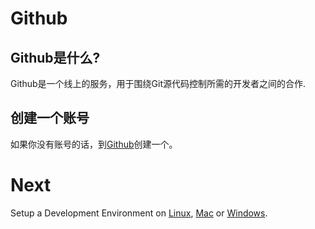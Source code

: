 Github
======

Github是什么?
---------------

Github是一个线上的服务，用于围绕Git源代码控制所需的开发者之间的合作.

创建一个账号
-----------------

如果你没有账号的话，到[Github](https://github.com/signup/free)创建一个。

Next
====

Setup a Development Environment on [Linux](0.3-development-environment-linux.md), [Mac](0.3-development-environment-osx.md) or [Windows](0.3-development-environment-windows.md).

